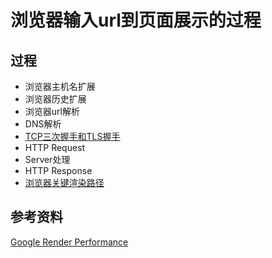 # 浏览器输入url到页面展示的过程

## 过程

* 浏览器主机名扩展
* 浏览器历史扩展
* 浏览器url解析
* DNS解析
* [TCP三次握手和TLS握手](../端到端/TCP三次握手和TLS握手.md)
* HTTP Request
* Server处理
* HTTP Response
* [浏览器关键渲染路径](../性能优化/浏览器关键渲染路径.md)

## 参考资料

[Google Render Performance](https://developers.google.com/web/fundamentals/performance/rendering/)